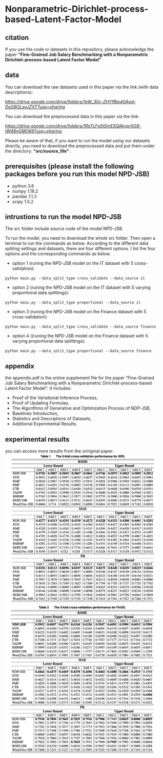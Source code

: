 # Nonparametric-Dirichlet-process-based-Latent-Factor-Model

## citation
If you use the code or datasets in this repository, please acknowledge the paper **"Fine-Grained Job Salary Benchmarking with a Nonparametric Dirichlet-process-based Latent Factor Model"**

## data
You can download the raw datasets used in this paper via the link (with data descriptions): 

*https://drive.google.com/drive/folders/1eW_30c-ZHYfBip4GAed-DsG9OLqyJZXT?usp=sharing*

You can download the preprocessed data in this paper via the link: 

*https://drive.google.com/drive/folders/1RsTLFg5tSmESQAkypr5G8-tW48nGMO66?usp=sharing*

Please be aware of that, if you want to run the model using our datasets directly, you need to download the preprocessed data and put them under the directory: **"src/source_file"** .

## prerequisites (please install the following packages before you run this model NPD-JSB)
- python 3.6
- numpy 1.19.2
- pandas 1.1.3
- scipy 1.5.2

## intrustions to run the model NPD-JSB
The src folder include source code of the model NPD-JSB.

To run the model, you need to download the whole src folder. Then open a terminal to run the commands as below. According to the different data spliting settings and datasets, there are four different options. I list the four options and the corresponding commands as below.

- option 1 (runing the NPD-JSB model on the IT dataset with 5 cross-validation):

 `python main.py --data_split_type cross_validate --data_source it`
 
- option 2 (runing the NPD-JSB model on the IT dataset with 5 varying proportional data splittings):

 `python main.py --data_split_type proportional --data_source it`
 
- option 3 (runing the NPD-JSB model on the Finance dataset with 5 cross-validation):

 `python main.py --data_split_type cross_validate --data_source finance`
 
- option 4 ((runing the NPD-JSB model on the Finance dataset with 5 varying proportional data splittings):

 `python main.py --data_split_type proportional --data_source finance`
 
## appendix
the appendix.pdf is the online supplement file for the paper "Fine-Grained Job Salary Benchmarking with a Nonparametric Dirichlet-process-based Latent Factor Model". It includes:

- Proof of the Variational Inference Process,
- Proof of Updating Formulas,
- The Algorithms of Generative and Optimization Process of NDP-JSB,
- Baselines Introduction,
- Statistics and Descriptions of Datasets,
- Additional Experimental Results.

## experimental results
you can access more results from the oringinal paper.
![avatar](https://github.com/qingxin-meng/NDP-JSB/blob/main/figure/5-cross-it.png)
![avatar](https://github.com/qingxin-meng/NDP-JSB/blob/main/figure/5-cross-fin.png)
